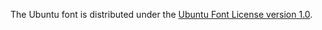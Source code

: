 The Ubuntu font is distributed under the [Ubuntu Font License version 1.0](http://font.ubuntu.com/ufl/ubuntu-font-licence-1.0.txt).